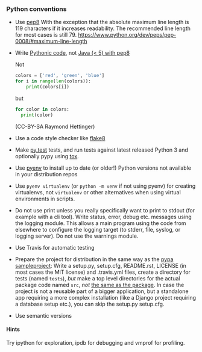 ### Python conventions

* Use [pep8](https://www.python.org/dev/peps/pep-0008/)
  With the exception that the absolute maximum line length is 119 characters
  if it increases readability. The recommended line length for most cases is
  still 79.
  https://www.python.org/dev/peps/pep-0008/#maximum-line-length

* Write [Pythonic code](https://speakerdeck.com/pyconslides/transforming-code-into-beautiful-idiomatic-python-by-raymond-hettinger-1),
  not [Java (< 5) with pep8](https://www.youtube.com/watch?v=wf-BqAjZb8M)

  Not

  ```python
  colors = ['red', 'green', 'blue']
  for i in range(len(colors)):
      print(colors[i])
  ```

  but

  ```python
  for color in colors:
    print(color)
  ```
  (CC-BY-SA Raymond Hettinger)

* Use a code style checker like [flake8](https://pypi.python.org/pypi/flake8)

* Make [py.test](https://docs.pytest.org/en/latest/) tests,
  and run tests against latest released Python 3 and optionally pypy
  using [tox](https://tox.readthedocs.io/en/latest/).

* Use [pyenv](https://github.com/pyenv/pyenv) to install up to date (or older!) Python versions not available in your distribution repos

* Use `pyenv virtualenv` (or `python -m venv` if not using pyenv) for creating virtualenvs, not `virtualenv` or other alternatives when using virtual environments in scripts.

* Do not use print unless you really specifically want to print to stdout
  (for example with a cli tool).
  Write status, error, debug etc. messages using the logging module.
  This allows a main program using the code from elsewhere to configure
  the logging target (to stderr, file, syslog, or logging server).
  Do not use the warnings module.

* Use Travis for automatic testing

* Prepare the project for distribution in the same way as the
  [pypa sampleproject](https://github.com/pypa/sampleproject):
  Write a setup.py, setup.cfg, README.rst,
  LICENSE (in most cases the MIT license)
  and .travis.yml files,
  create a directory for tests (named `tests`),
  *but* make a top level directories for the actual package code
  named `src`, *not* [the same as the package](https://blog.ionelmc.ro/2014/05/25/python-packaging/#the-structurehttps://blog.ionelmc.ro/2014/05/25/python-packaging/#the-structure).
  In case the project is not a reusable part of a bigger application,
  but a standalone app requiring a more complex installation
  (like a Django project requiring a database setup etc.),
  you can skip the setup.py setup.cfg.

* Use semantic versions

#### Hints

Try ipython for exploration, ipdb for debugging and vmprof for profiling.
